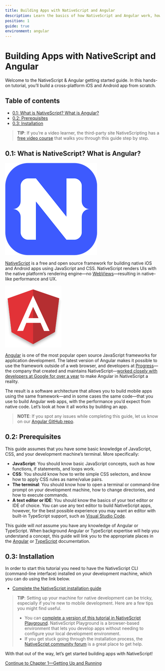 ```yaml
---
title: Building Apps with NativeScript and Angular
description: Learn the basics of how NativeScript and Angular work, how to set up your system, and how to create your first app
position: 1
guide: true
environment: angular
---
```


# Building Apps with NativeScript and Angular

Welcome to the NativeScript & Angular getting started guide. In this hands-on tutorial, you’ll build a cross-platform iOS and Android app from scratch.

## Table of contents

- [0.1: What is NativeScript? What is Angular?](#01-what-is-nativescript-what-is-angular)
- [0.2: Prerequisites](#02-prerequisites)
- [0.3: Installation](#03-installation)

> **TIP**: If you’re a video learner, the third-party site NativeScripting has a [free video course](https://nativescripting.com/course/nativescript-with-angular-getting-started-guide) that walks you through this guide step by step.

## 0.1: What is NativeScript? What is Angular?

<div class="intro-box">
  <img src="../img/cli-getting-started/angular/chapter0/NativeScript_logo.png" class="plain" alt="NativeScript logo">
  <p><a href="https://www.nativescript.org/">NativeScript</a> is a free and open source framework for building native iOS and Android apps using JavaScript and CSS. NativeScript renders UIs with the native platform’s rendering engine—no <a href="http://developer.telerik.com/featured/what-is-a-webview/">WebViews</a>—resulting in native-like performance and UX.</p>
</div>

<div class="intro-box">
  <img src="../img/cli-getting-started/angular/chapter0/Angular_logo.png" class="plain" alt="Angular logo">
  <p><a href="https://angular.io/">Angular</a> is one of the most popular open source JavaScript frameworks for application development. The latest version of Angular makes it possible to use the framework outside of a web browser, and developers at <a href="https://www.progress.com/">Progress</a>—the company that created and maintains NativeScript—<a href="http://angularjs.blogspot.com/2015/12/building-mobile-apps-with-angular-2-and.html">worked closely with developers at Google for over a year</a> to make Angular in NativeScript a reality.</p>
</div>

The result is a software architecture that allows you to build mobile apps using the same framework—and in some cases the same code—that you use to build Angular web apps, with the performance you’d expect from native code. Let’s look at how it all works by building an app.

> **NOTE**: If you spot any issues while completing this guide, let us know on our [Angular GitHub repo](https://github.com/NativeScript/nativescript-angular/issues).

## 0.2: Prerequisites

This guide assumes that you have some basic knowledge of JavaScript, CSS, and your development machine’s terminal. More specifically:

* **JavaScript**: You should know basic JavaScript concepts, such as how functions, if statements, and loops work.
* **CSS**: You should know how to write simple CSS selectors, and know how to apply CSS rules as name/value pairs.
* **The terminal**: You should know how to open a terminal or command-line prompt on your development machine, how to change directories, and how to execute commands.
* **A text editor or IDE**: You should know the basics of your text editor or IDE of choice. You can use any text editor to build NativeScript apps, however, for the best possible experience you may want an editor with built-in TypeScript support, such as [Visual Studio Code](https://code.visualstudio.com/).

This guide will _not_ assume you have any knowledge of Angular or TypeScript. When background Angular or TypeScript expertise will help you understand a concept, this guide will link you to the appropriate places in the [Angular](https://angular.io/docs/ts/latest/) or [TypeScript](http://www.typescriptlang.org/Handbook) documentation.

## 0.3: Installation

In order to start this tutorial you need to have the NativeScript CLI (command-line interface) installed on your development machine, which you can do using the link below.

* [Complete the NativeScript installation guide](/start/quick-setup)

> **TIP**: Setting up your machine for native development can be tricky, especially if you’re new to mobile development. Here are a few tips you might find useful.
> * You can [complete a version of this tutorial in NativeScript Playground](https://play.nativescript.org/?template=groceries-ng&tutorial=groceries-ng). NativeScript Playground is a browser-based environment that lets you develop apps without needing to configure your local development environment.
> * If you get stuck going through the installation process, the [NativeScript community forum](http://forum.nativescript.org/) is a great place to get help.

With that out of the way, let’s get started building apps with NativeScript!

<div class="next-chapter-link-container">
  <a href="ng-chapter-1">Continue to Chapter 1—Getting Up and Running</a>
</div>

